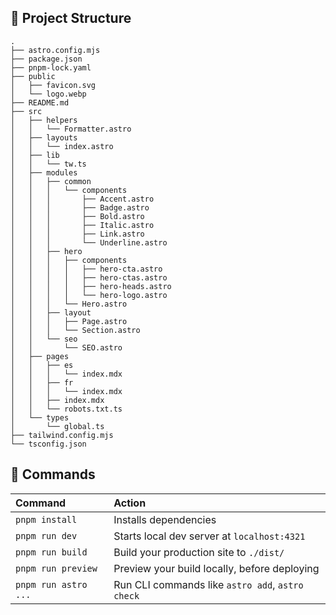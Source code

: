 ## 🚀 Project Structure

```text
.
├── astro.config.mjs
├── package.json
├── pnpm-lock.yaml
├── public
│   ├── favicon.svg
│   └── logo.webp
├── README.md
├── src
│   ├── helpers
│   │   └── Formatter.astro
│   ├── layouts
│   │   └── index.astro
│   ├── lib
│   │   └── tw.ts
│   ├── modules
│   │   ├── common
│   │   │   └── components
│   │   │       ├── Accent.astro
│   │   │       ├── Badge.astro
│   │   │       ├── Bold.astro
│   │   │       ├── Italic.astro
│   │   │       ├── Link.astro
│   │   │       └── Underline.astro
│   │   ├── hero
│   │   │   ├── components
│   │   │   │   ├── hero-cta.astro
│   │   │   │   ├── hero-ctas.astro
│   │   │   │   ├── hero-heads.astro
│   │   │   │   └── hero-logo.astro
│   │   │   └── Hero.astro
│   │   ├── layout
│   │   │   ├── Page.astro
│   │   │   └── Section.astro
│   │   └── seo
│   │       └── SEO.astro
│   ├── pages
│   │   ├── es
│   │   │   └── index.mdx
│   │   ├── fr
│   │   │   └── index.mdx
│   │   ├── index.mdx
│   │   └── robots.txt.ts
│   └── types
│       └── global.ts
├── tailwind.config.mjs
└── tsconfig.json
```

## 🧞 Commands

| Command                    | Action                                           |
| :------------------------- | :----------------------------------------------- |
| `pnpm install`             | Installs dependencies                            |
| `pnpm run dev`             | Starts local dev server at `localhost:4321`      |
| `pnpm run build`           | Build your production site to `./dist/`          |
| `pnpm run preview`         | Preview your build locally, before deploying     |
| `pnpm run astro ...`       | Run CLI commands like `astro add`, `astro check` |
